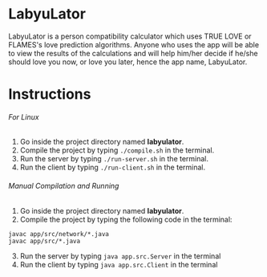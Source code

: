 # LabyuLator

LabyuLator is a person compatibility calculator which uses TRUE LOVE or FLAMES's love prediction algorithms. Anyone who uses the app will be able to view the results of the calculations and will help him/her decide if he/she should love you now, or love you later, hence the app name, LabyuLator.

# Instructions

###### For Linux
1. Go inside the project directory named **labyulator**.
2. Compile the project by typing `./compile.sh` in the terminal.
3. Run the server by typing `./run-server.sh` in the terminal.
4. Run the client by typing `./run-client.sh` in the terminal.

###### Manual Compilation and Running

1. Go inside the project directory named **labyulator**.
2. Compile the project by typing the following code in the terminal:
  ```
  javac app/src/network/*.java
  javac app/src/*.java
  ```
3. Run the server by typing `java app.src.Server` in the terminal
4. Run the client by typing `java app.src.Client` in the terminal